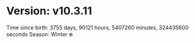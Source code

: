 # Version: v10.3.11
Time since birth: 3755 days, 90121 hours, 5407260 minutes, 324435600 seconds
Season: Winter ❄️
